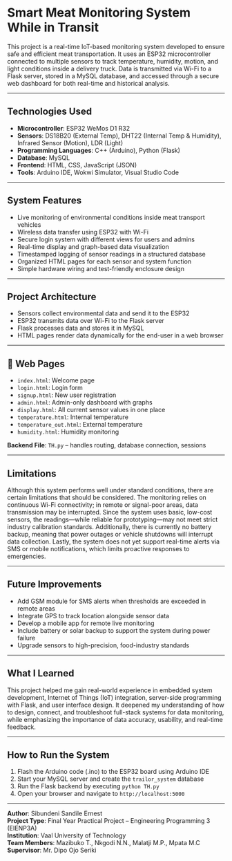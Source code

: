# Smart Meat Monitoring System While in Transit

This project is a real-time IoT-based monitoring system developed to ensure safe and efficient meat transportation. It uses an ESP32 microcontroller connected to multiple sensors to track temperature, humidity, motion, and light conditions inside a delivery truck. Data is transmitted via Wi-Fi to a Flask server, stored in a MySQL database, and accessed through a secure web dashboard for both real-time and historical analysis.

---

## Technologies Used
- **Microcontroller**: ESP32 WeMos D1 R32  
- **Sensors**: DS18B20 (External Temp), DHT22 (Internal Temp & Humidity), Infrared Sensor (Motion), LDR (Light)  
- **Programming Languages**: C++ (Arduino), Python (Flask)  
- **Database**: MySQL  
- **Frontend**: HTML, CSS, JavaScript (JSON)  
- **Tools**: Arduino IDE, Wokwi Simulator, Visual Studio Code  

---

## System Features
- Live monitoring of environmental conditions inside meat transport vehicles  
- Wireless data transfer using ESP32 with Wi-Fi  
- Secure login system with different views for users and admins  
- Real-time display and graph-based data visualization  
- Timestamped logging of sensor readings in a structured database  
- Organized HTML pages for each sensor and system function  
- Simple hardware wiring and test-friendly enclosure design  

---

## Project Architecture
- Sensors collect environmental data and send it to the ESP32  
- ESP32 transmits data over Wi-Fi to the Flask server  
- Flask processes data and stores it in MySQL  
- HTML pages render data dynamically for the end-user in a web browser  

---

## 📸 Web Pages
- `index.html`: Welcome page  
- `login.html`: Login form  
- `signup.html`: New user registration  
- `admin.html`: Admin-only dashboard with graphs  
- `display.html`: All current sensor values in one place  
- `temperature.html`: Internal temperature  
- `temperature_out.html`: External temperature  
- `humidity.html`: Humidity monitoring  

**Backend File**: `TH.py` – handles routing, database connection, sessions

---

## Limitations

Although this system performs well under standard conditions, there are certain limitations that should be considered. The monitoring relies on continuous Wi-Fi connectivity; in remote or signal-poor areas, data transmission may be interrupted. Since the system uses basic, low-cost sensors, the readings—while reliable for prototyping—may not meet strict industry calibration standards. Additionally, there is currently no battery backup, meaning that power outages or vehicle shutdowns will interrupt data collection. Lastly, the system does not yet support real-time alerts via SMS or mobile notifications, which limits proactive responses to emergencies.

---

## Future Improvements
- Add GSM module for SMS alerts when thresholds are exceeded in remote areas  
- Integrate GPS to track location alongside sensor data  
- Develop a mobile app for remote live monitoring  
- Include battery or solar backup to support the system during power failure  
- Upgrade sensors to high-precision, food-industry standards  

---

## What I Learned

This project helped me gain real-world experience in embedded system development, Internet of Things (IoT) integration, server-side programming with Flask, and user interface design. It deepened my understanding of how to design, connect, and troubleshoot full-stack systems for data monitoring, while emphasizing the importance of data accuracy, usability, and real-time feedback.

---

## How to Run the System

1. Flash the Arduino code (.ino) to the ESP32 board using Arduino IDE  
2. Start your MySQL server and create the `trailor_system` database  
3. Run the Flask backend by executing `python TH.py`  
4. Open your browser and navigate to `http://localhost:5000`  

---

**Author**: Sibundeni Sandile Ernest  
**Project Type**: Final Year Practical Project – Engineering Programming 3 (EIENP3A)  
**Institution**: Vaal University of Technology  
**Team Members**: Mazibuko T., Nkgodi N.N., Malatji M.P., Mpata M.C  
**Supervisor**: Mr. Dipo Ojo Seriki
